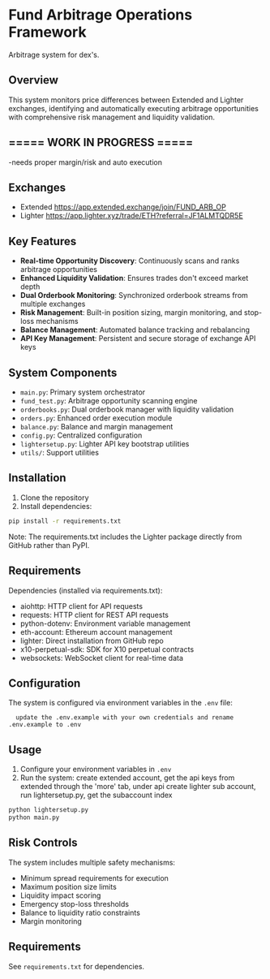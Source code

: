 # Fund Arbitrage Operations Framework

Arbitrage system for dex's.

## Overview

This system monitors price differences between Extended and Lighter exchanges, identifying and automatically executing arbitrage opportunities with comprehensive risk management and liquidity validation.


## ===== WORK IN PROGRESS =====
-needs proper margin/risk and auto execution

## Exchanges
- Extended https://app.extended.exchange/join/FUND_ARB_OP
- Lighter https://app.lighter.xyz/trade/ETH?referral=JF1ALMTQDR5E

## Key Features

- **Real-time Opportunity Discovery**: Continuously scans and ranks arbitrage opportunities
- **Enhanced Liquidity Validation**: Ensures trades don't exceed market depth
- **Dual Orderbook Monitoring**: Synchronized orderbook streams from multiple exchanges
- **Risk Management**: Built-in position sizing, margin monitoring, and stop-loss mechanisms
- **Balance Management**: Automated balance tracking and rebalancing
- **API Key Management**: Persistent and secure storage of exchange API keys

## System Components

- `main.py`: Primary system orchestrator
- `fund_test.py`: Arbitrage opportunity scanning engine
- `orderbooks.py`: Dual orderbook manager with liquidity validation
- `orders.py`: Enhanced order execution module
- `balance.py`: Balance and margin management
- `config.py`: Centralized configuration
- `lightersetup.py`: Lighter API key bootstrap utilities
- `utils/`: Support utilities

## Installation

1. Clone the repository
2. Install dependencies:

```bash
pip install -r requirements.txt
```

Note: The requirements.txt includes the Lighter package directly from GitHub rather than PyPI.

## Requirements

Dependencies (installed via requirements.txt):
- aiohttp: HTTP client for API requests
- requests: HTTP client for REST API requests
- python-dotenv: Environment variable management
- eth-account: Ethereum account management
- lighter: Direct installation from GitHub repo
- x10-perpetual-sdk: SDK for X10 perpetual contracts
- websockets: WebSocket client for real-time data


## Configuration

The system is configured via environment variables in the `.env` file:
```
  update the .env.example with your own credentials and rename .env.example to .env
```

## Usage

1. Configure your environment variables in `.env`
2. Run the system:
create extended account, get the api keys from extended through the 'more' tab, under api
create lighter sub account, run lightersetup.py, get the subaccount index
```bash
python lightersetup.py
python main.py
```

## Risk Controls

The system includes multiple safety mechanisms:

- Minimum spread requirements for execution
- Maximum position size limits
- Liquidity impact scoring
- Emergency stop-loss thresholds
- Balance to liquidity ratio constraints
- Margin monitoring

## Requirements

See `requirements.txt` for dependencies.
